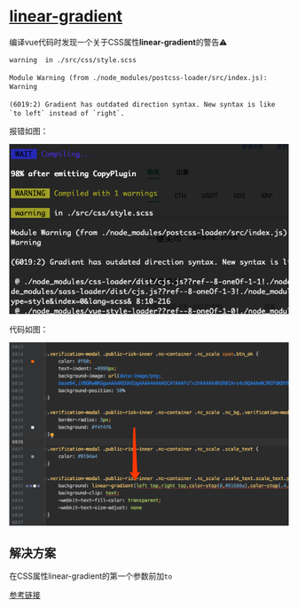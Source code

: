 # [linear-gradient](linear-gradient-warn)

编译vue代码时发现一个关于CSS属性**linear-gradient**的警告⚠️

```
warning  in ./src/css/style.scss

Module Warning (from ./node_modules/postcss-loader/src/index.js):
Warning

(6019:2) Gradient has outdated direction syntax. New syntax is like `to left` instead of `right`.
```

报错如图：

![linear-gradient-warn-warning](linear-gradient-warn-warning.png "linear-gradient-warn-warning")

代码如图：

![linear-gradient-warn-code](linear-gradient-warn-code.png "linear-gradient-warn-code")

## 解决方案

在CSS属性linear-gradient的第一个参数前加`to`

[参考链接](https://blog.csdn.net/itpinpai/article/details/52885199)
